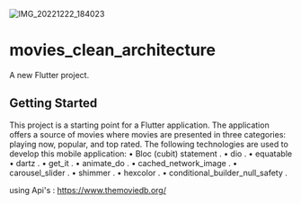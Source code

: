 ![IMG_20221222_184023](https://user-images.githubusercontent.com/79104875/209184395-958d3158-ef85-4c12-aa94-ecf970bc2f3a.jpg)
# movies_clean_architecture

A new Flutter project.

## Getting Started

This project is a starting point for a Flutter application. The application offers a source of movies where movies are presented in three categories: playing now, popular, and top rated.
The following technologies are used to develop this mobile application:
•	Bloc (cubit) statement .
•	dio .
•	equatable
•   dartz .
•	get_it .
•	animate_do .
•   cached_network_image .
•	carousel_slider .
•	shimmer .
•	hexcolor .
•   conditional_builder_null_safety .

using Api's : https://www.themoviedb.org/